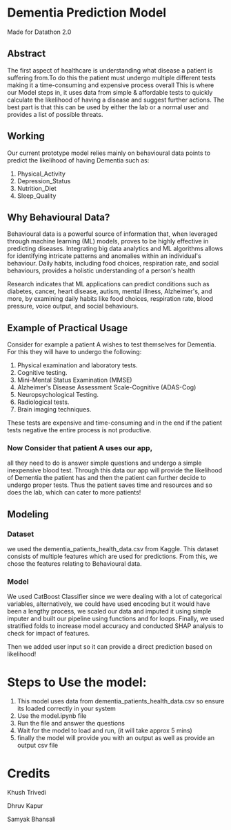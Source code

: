 # Dementia Prediction Model
Made for Datathon 2.0
## Abstract
The first aspect of healthcare is understanding what disease a patient is suffering from.To do this the patient must undergo multiple different tests making it a time-consuming and expensive process overall This is where our Model steps in, it uses data from simple & affordable tests to quickly calculate the likelihood of having a disease and suggest further actions. The best part is that this can be used by either the lab or a normal user and provides a list of possible threats.

## Working
Our current prototype model relies mainly on behavioural data points to predict the likelihood of having Dementia such as: 
1. Physical_Activity
2. Depression_Status
3. Nutrition_Diet
4. Sleep_Quality

## Why Behavioural Data?
Behavioural data is a powerful source of information that, when leveraged through machine learning (ML) models, proves to be highly effective in predicting diseases. Integrating big data analytics and ML algorithms allows for identifying intricate patterns and anomalies within an individual's behaviour. Daily habits, including food choices, respiration rate, and social behaviours, provides a holistic understanding of a person's health

Research indicates that ML applications can predict conditions such as diabetes, cancer, heart disease, autism, mental illness, Alzheimer's, and more, by examining daily habits like food choices, respiration rate, blood pressure, voice output, and social behaviours.


## Example of Practical Usage
Consider for example a patient A wishes to test themselves for Dementia. For this they will have to undergo the following:

1. Physical examination and laboratory tests. 
2. Cognitive testing.
3. Mini-Mental Status Examination (MMSE) 
4. Alzheimer's Disease Assessment Scale-Cognitive (ADAS-Cog) 
5. Neuropsychological Testing. 
6. Radiological tests. 
7. Brain imaging techniques.

These tests are expensive and time-consuming and in the end if the patient tests negative the entire process is not productive.

### Now Consider that patient A uses our app, 
all they need to do is answer simple questions and undergo a simple inexpensive blood test.
Through this data our app will provide the likelihood of Dementia the patient has and then the patient can further decide to undergo proper tests.
Thus the patient saves time and resources and so does the lab, which can cater to more patients!


## Modeling

### Dataset 
we used the dementia_patients_health_data.csv from Kaggle. This dataset consists of multiple features which are used for predictions.
From this, we chose the features relating to Behavioural data.

### Model
We used CatBoost Classifier since we were dealing with a lot of categorical variables, alternatively, we could have used encoding but it would have been a lengthy process, we scaled our data and imputed it using simple imputer and built our pipeline using functions and for loops. Finally, we used stratified folds to increase model accuracy and conducted SHAP analysis to check for impact of features.

Then we added user input so it can provide a direct prediction based on likelihood!

# Steps to Use the model:
1. This model uses data from dementia_patients_health_data.csv so ensure its loaded correctly in your system
2. Use the model.ipynb file
3. Run the file and answer the questions
4. Wait for the model to load and run, (it will take approx 5 mins)
4. finally the model will provide you with an output as well as provide an output csv file

# Credits
Khush Trivedi

Dhruv Kapur

Samyak Bhansali
